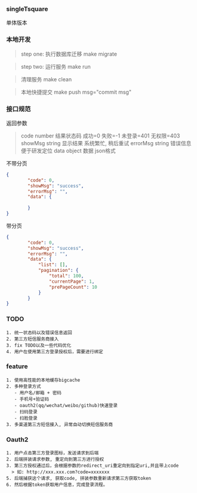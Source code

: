 ### singleTsquare
单体版本

### 本地开发
> step one: 执行数据库迁移
> make migrate

> step two: 运行服务
> make run

> 清理服务
> make clean

> 本地快捷提交
> make push msg="commit msg"

### 接口规范
返回参数
> code number  结果状态码  成功=0 失败=-1 未登录=401 无权限=403
> showMsg string 显示结果 系统繁忙, 稍后重试
> errorMsg string 错误信息 便于研发定位
> data object 数据 json格式
 
不带分页
```json
{
        "code": 0,
        "showMsg": "success",
        "errorMsg": "",
        "data": {
            
        }
}
```  
带分页
```json
{
        "code": 0,
        "showMsg": "success",
        "errorMsg": "",
        "data": {
            "list": [],
            "pagination": {
                "total": 100,
                "currentPage": 1,
                "prePageCount": 10
            }
        }
}
```
### TODO
    1. 统一状态码以及错误信息返回
    2. 第三方短信服务商接入
    3. fix TODO以及一些代码优化
    4. 用户在使用第三方登录授权后，需要进行绑定
    
### feature
    1. 使用高性能的本地缓存bigcache
    2. 多种登录方式
       - 用户名/邮箱 + 密码
       - 手机号+验证码
       - oauth2(qq/wechat/weibo/github)快速登录
       - 扫码登录
       - 扫脸登录
    3. 多渠道第三方短信接入, 异常自动切换短信服务商
    
### Oauth2
    1. 用户点击第三方登录图标，发送请求到后端
    2. 后端拼装请求参数, 重定向到第三方进行授权
    3. 第三方授权通过后，会根据参数的redirect_uri重定向到指定uri,并且带上code
      > 如: http://xxx.xxx.com?code=xxxxxxx
    5. 后端捕获这个请求, 获取code, 拼装参数重新请求第三方获取token
    6. 然后根据token获取用户信息，完成登录流程。

